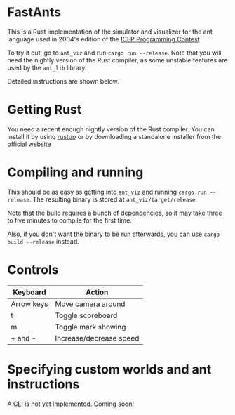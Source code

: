 FastAnts
========

This is a Rust implementation of the simulator and visualizer for the ant language
used in 2004's edition of the [ICFP Programming Contest](https://alliance.seas.upenn.edu/~plclub/cgi-bin/contest/)

To try it out, go to `ant_viz` and run `cargo run --release`. Note that you will
need the nightly version of the Rust compiler, as some unstable features are
used by the `ant_lib` library.

Detailed instructions are shown below.

# Getting Rust

You need a recent enough nightly version of the Rust compiler. You can install
it by using [rustup](https://rustup.rs/) or by downloading a standalone installer
from the [official website](https://www.rust-lang.org/en-US/other-installers.html#standalone)

# Compiling and running

This should be as easy as getting into `ant_viz` and running `cargo run --release`.
The resulting binary is stored at `ant_viz/target/release`.

Note that the build requires a bunch of dependencies, so it may take three to five minutes
to compile for the first time.

Also, if you don't want the binary to be run afterwards, you can use `cargo build --release`
instead.

# Controls

Keyboard                | Action
----------------------- | -----------------------
Arrow keys              | Move camera around
t                       | Toggle scoreboard
m                       | Toggle mark showing
+ and -                 | Increase/decrease speed

# Specifying custom worlds and ant instructions

A CLI is not yet implemented. Coming soon!
